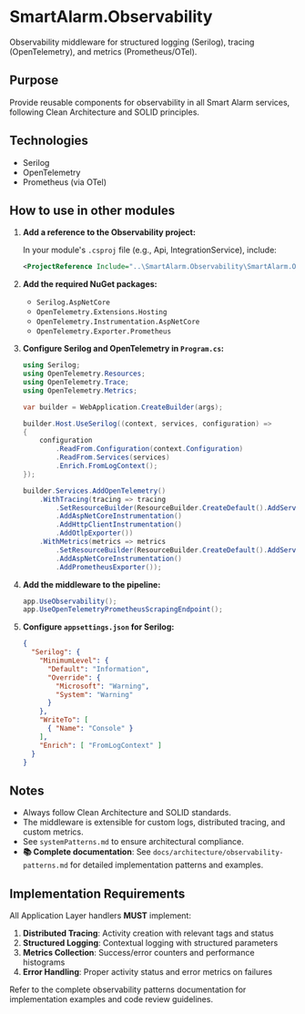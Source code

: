 # SmartAlarm.Observability

Observability middleware for structured logging (Serilog), tracing (OpenTelemetry), and metrics (Prometheus/OTel).

## Purpose

Provide reusable components for observability in all Smart Alarm services, following Clean Architecture and SOLID principles.

## Technologies

- Serilog
- OpenTelemetry
- Prometheus (via OTel)

## How to use in other modules

1. **Add a reference to the Observability project:**
   
   In your module's `.csproj` file (e.g., Api, IntegrationService), include:
   
   ```xml
   <ProjectReference Include="..\SmartAlarm.Observability\SmartAlarm.Observability.csproj" />
   ```

2. **Add the required NuGet packages:**
   
   - `Serilog.AspNetCore`
   - `OpenTelemetry.Extensions.Hosting`
   - `OpenTelemetry.Instrumentation.AspNetCore`
   - `OpenTelemetry.Exporter.Prometheus`

3. **Configure Serilog and OpenTelemetry in `Program.cs`:**
   
   ```csharp
   using Serilog;
   using OpenTelemetry.Resources;
   using OpenTelemetry.Trace;
   using OpenTelemetry.Metrics;

   var builder = WebApplication.CreateBuilder(args);

   builder.Host.UseSerilog((context, services, configuration) =>
   {
       configuration
           .ReadFrom.Configuration(context.Configuration)
           .ReadFrom.Services(services)
           .Enrich.FromLogContext();
   });

   builder.Services.AddOpenTelemetry()
       .WithTracing(tracing => tracing
           .SetResourceBuilder(ResourceBuilder.CreateDefault().AddService("MODULE_NAME"))
           .AddAspNetCoreInstrumentation()
           .AddHttpClientInstrumentation()
           .AddOtlpExporter())
       .WithMetrics(metrics => metrics
           .SetResourceBuilder(ResourceBuilder.CreateDefault().AddService("MODULE_NAME"))
           .AddAspNetCoreInstrumentation()
           .AddPrometheusExporter());
   ```

4. **Add the middleware to the pipeline:**
   
   ```csharp
   app.UseObservability();
   app.UseOpenTelemetryPrometheusScrapingEndpoint();
   ```

5. **Configure `appsettings.json` for Serilog:**
   
   ```json
   {
     "Serilog": {
       "MinimumLevel": {
         "Default": "Information",
         "Override": {
           "Microsoft": "Warning",
           "System": "Warning"
         }
       },
       "WriteTo": [
         { "Name": "Console" }
       ],
       "Enrich": [ "FromLogContext" ]
     }
   }
   ```

## Notes
- Always follow Clean Architecture and SOLID standards.
- The middleware is extensible for custom logs, distributed tracing, and custom metrics.
- See `systemPatterns.md` to ensure architectural compliance.
- **📚 Complete documentation**: See `docs/architecture/observability-patterns.md` for detailed implementation patterns and examples.

## Implementation Requirements

All Application Layer handlers **MUST** implement:

1. **Distributed Tracing**: Activity creation with relevant tags and status
2. **Structured Logging**: Contextual logging with structured parameters
3. **Metrics Collection**: Success/error counters and performance histograms
4. **Error Handling**: Proper activity status and error metrics on failures

Refer to the complete observability patterns documentation for implementation examples and code review guidelines.
